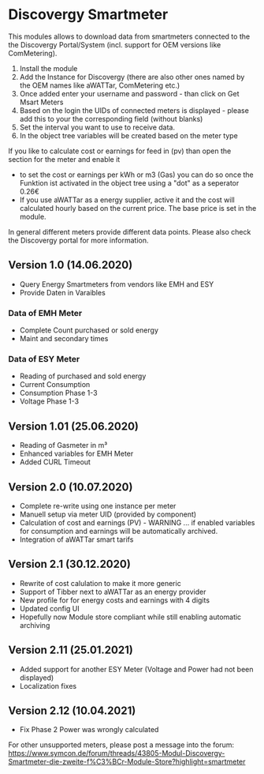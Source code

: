 # Discovergy Smartmeter
This modules allows to download data from smartmeters connected to the the Discovergy Portal/System (incl. support for OEM versions like ComMetering).

1. Install the module 
2. Add the Instance for Discovergy (there are also other ones named by the OEM names like aWATTar, ComMetering etc.)
3. Once added enter your username and password - than click on Get Msart Meters
4. Based on the login the UIDs of connected meters is displayed - please add this to your the corresponding field (without blanks)
5. Set the interval you want to use to receive data.
6. In the object tree variables will be created based on the meter type

If you like to calculate cost or earnings for feed in (pv) than open the section for the meter and enable it
* to set the cost or earnings per kWh or m3 (Gas) you can do so once the Funktion ist activated in the object tree using a "dot" as a seperator 0.26€
* If you use aWATTar as a energy supplier, active it and the cost will calculated hourly based on the current price. The base price is set in the module.

In general different meters provide different data points. Please also check the Discovergy portal for more information.
 

## Version 1.0 (14.06.2020)
* Query Energy Smartmeters from vendors like EMH and ESY
* Provide Daten in Varaibles

### Data of EMH Meter
* Complete Count purchased or sold energy
* Maint and secondary times

### Data of ESY Meter
* Reading of purchased and sold energy
* Current Consumption
* Consumption Phase 1-3
* Voltage Phase 1-3

## Version 1.01 (25.06.2020)
* Reading of Gasmeter in m³
* Enhanced variables for EMH Meter
* Added CURL Timeout

## Version 2.0 (10.07.2020)
* Complete re-write using one instance per meter
* Manuell setup via meter UID (provided by component)
* Calculation of cost and earnings (PV) - WARNING ... if enabled variables for consumption and earnings will be automatically archived.
* Integration of aWATTar smart tarifs

## Version 2.1 (30.12.2020)
* Rewrite of cost calulation to make it more generic
* Support of Tibber next to aWATTar as an energy provider
* New profile for for energy costs and earnings with 4 digits
* Updated config UI
* Hopefully now Module store compliant while still enabling automatic archiving

## Version 2.11 (25.01.2021)
* Added support for another ESY Meter (Voltage and Power had not been displayed)
* Localization fixes

## Version 2.12 (10.04.2021)
* Fix Phase 2 Power was wrongly calculated

For other unsupported meters, please post a message into the forum: https://www.symcon.de/forum/threads/43805-Modul-Discovergy-Smartmeter-die-zweite-f%C3%BCr-Module-Store?highlight=smartmeter
